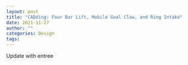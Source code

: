 ```yaml
---
layout: post
title: "CADding: Four Bar Lift, Mobile Goal Claw, and Ring Intake"
date: 2021-11-27
author: ""
categories: Design
tags:
---
```


Update with entree
